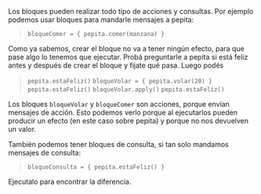 Los bloques pueden realizar todo tipo de acciones y consultas. Por ejemplo podemos usar bloques para mandarle mensajes a pepita:

> `bloqueComer = { pepita.comer(manzana) }`

Como ya sabemos, crear el bloque no va a tener ningún efecto, para que pase algo lo tenemos que ejecutar. Probá preguntarle a pepita si está feliz antes y después de crear el bloque y fijate qué pasa. Luego podés

> `pepita.estaFeliz()`
> `bloqueVolar = { pepita.volar(20) }`
> `pepita.estaFeliz()`
> `bloqueVolar.apply()`
> `pepita.estaFeliz()`

Los bloques `bloqueVolar` y `bloqueComer` son acciones, porque envían mensajes de acción. Esto podemos verlo porque al ejecutarlos pueden producir un efecto (en este caso sobre pepita) y porque no nos devuelven un valor.

También podemos tener bloques de consulta, si tan solo mandamos mensajes de consulta:

> `bloqueConsulta = { pepita.estaFeliz() }`

Ejecutalo para encontrar la diferencia.
